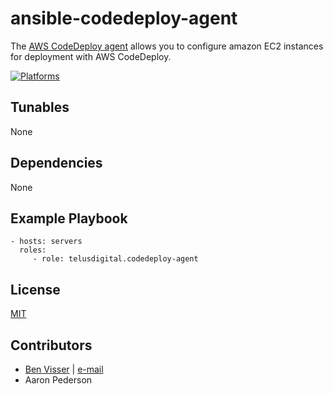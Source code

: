 # ansible-codedeploy-agent

The [AWS CodeDeploy agent](http://docs.aws.amazon.com/codedeploy/latest/userguide/host-cleanup.html) allows you to configure amazon EC2 instances for deployment with AWS CodeDeploy.

[![Platforms](http://img.shields.io/badge/platforms-ubuntu-lightgrey.svg?style=flat)](#)

Tunables
--------
None

Dependencies
------------
None

Example Playbook
----------------
    - hosts: servers
      roles:
         - role: telusdigital.codedeploy-agent

License
-------
[MIT](https://tldrlegal.com/license/mit-license)

Contributors
------------
* [Ben Visser](https://noqcks.io) | [e-mail](mailto:benny@noqcks.io)
* Aaron Pederson

